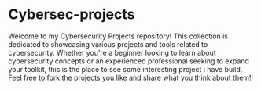 # Cybersec-projects
Welcome to my Cybersecurity Projects repository! This collection is dedicated to showcasing various projects and tools related to cybersecurity. Whether you're a beginner looking to learn about cybersecurity concepts or an experienced professional seeking to expand your toolkit, this is the place to see some interesting project i have build. Feel free to fork the projects you like and share what you think about them!!
